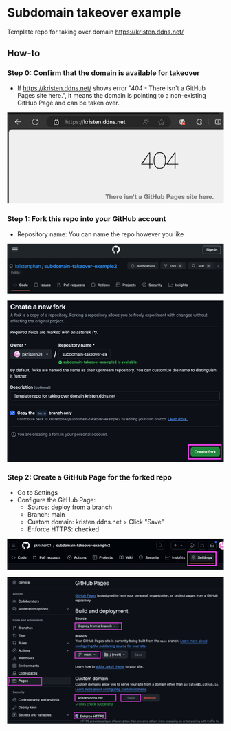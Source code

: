 # Subdomain takeover example
Template repo for taking over domain https://kristen.ddns.net/

## How-to
### Step 0: Confirm that the domain is available for takeover
- If https://kristen.ddns.net/ shows error "404 - There isn't a GitHub Pages site here.", it means the domain is pointing to a non-existing GitHub Page and can be taken over.

![Alt text](/resources/step0.png)

### Step 1: Fork this repo into your GitHub account
- Repository name: You can name the repo however you like

![Alt text](/resources/step1a.png)

![Alt text](/resources/step1-2.png)

### Step 2: Create a GitHub Page for the forked repo
- Go to Settings
- Configure the GitHub Page:
  - Source: deploy from a branch
  - Branch: main
  - Custom domain: kristen.ddns.net > Click "Save"
  - Enforce HTTPS: checked

![Alt text](/resources/step2a.png)

![Alt text](/resources/step2-2.png)
